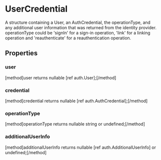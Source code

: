 # UserCredential

A structure containing a User, an AuthCredential, the operationType, and any additional user information that was returned from the identity provider. operationType could be 'signIn' for a sign-in operation, 'link' for a linking operation and 'reauthenticate' for a reauthentication operation.

## Properties

### user
[method]user returns nullable [ref auth.User];[/method]

### credential
[method]credential returns nullable [ref auth.AuthCredential];[/method]

### operationType
[method]operationType returns nullable string or undefined;[/method]

### additionalUserInfo
[method]additionalUserInfo returns nullable [ref auth.AdditionalUserInfo] or undefined;[/method]
